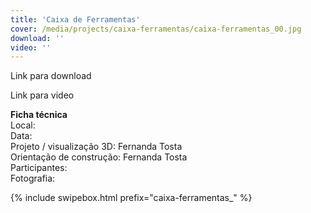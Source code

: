 ```yaml
---
title: 'Caixa de Ferramentas'
cover: /media/projects/caixa-ferramentas/caixa-ferramentas_00.jpg
download: ''
video: ''
---
```


Link para download

Link para video

**Ficha técnica**  
Local:  
Data:  
Projeto / visualização 3D: Fernanda Tosta  
Orientação de construção: Fernanda Tosta  
Participantes:  
Fotografia:  

{% include swipebox.html prefix="caixa-ferramentas_" %}
